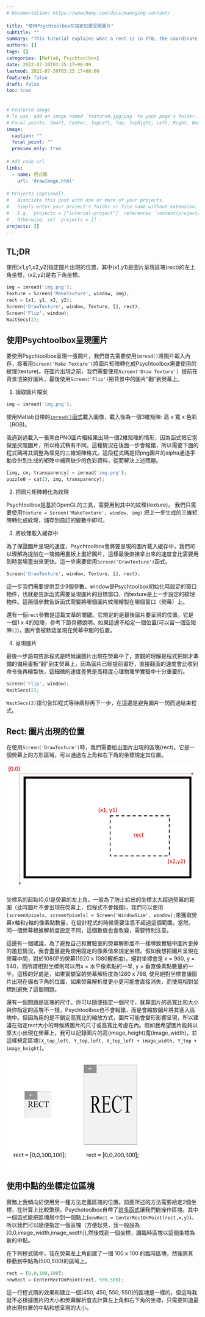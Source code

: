 ```yaml
---
# Documentation: https://wowchemy.com/docs/managing-content/

title: "使用Psychtoolbox在指定位置呈現圖片"
subtitle: ""
summary: "This tutorial explains what a rect is in PTB, the coordinate system and how to draw images to exact locations on screen."
authors: []
tags: []
categories: [Matlab, Psychtoolbox]
date: 2022-07-30T03:35:17+08:00
lastmod: 2022-07-30T03:35:17+08:00
featured: false
draft: false
toc: true


# Featured image
# To use, add an image named `featured.jpg/png` to your page's folder.
# Focal points: Smart, Center, TopLeft, Top, TopRight, Left, Right, BottomLeft, Bottom, BottomRight.
image:
  caption: ""
  focal_point: ""
  preview_only: true

# Add code url
links:
  - name: 程式碼
    url: 'drawImage.html'
    
# Projects (optional).
#   Associate this post with one or more of your projects.
#   Simply enter your project's folder or file name without extension.
#   E.g. `projects = ["internal-project"]` references `content/project/deep-learning/index.md`.
#   Otherwise, set `projects = []`.
projects: []
---
```

## TL;DR
使用[x1,y1,x2,y2]指定圖片出現的位置，其中(x1,y1)是圖片呈現區塊(rect)的左上角坐標，(x2,y2)是右下角坐標。

```python
img = imread('img.png'); 
Texture = Screen('MakeTexture', window, img);
rect = [x1, y1, x2, y2];
Screen('DrawTexture', window, Texture, [], rect);
Screen('Flip', window);
WaitSecs(2);
```
## 使用Psychtoolbox呈現圖片
要使用Psychtoolbox呈現一張圖片，我們首先需要使用`imread()`將圖片載入內存，接著用`Screen('Make Texture')`將圖片矩陣轉化成Psychtoolbox需要使用的紋理(texture)。在圖片出現之前，我們需要使用`Screen('Draw Texture') `提前在背景渲染好圖片，最後使用`Screen('Flip')`把背景中的圖片“翻”到熒幕上。

1. 讀取圖片檔案
```python
img = imread('img.png'); 
```
使用Matlab自帶的[`imread()`函式](https://www.mathworks.com/help/matlab/ref/imread.html)載入圖像，載入後為一個3維矩陣: 高 x 寬 x 色彩（RGB)。

我遇到過載入一張黑白PNG圖片檔結果出現一個2維矩陣的情形，因為函式把它當做是灰階圖片，所以格式稍有不同。這種情況在後面一步會報錯，所以需要下面的程式碼將其調整為常見的三維矩陣格式。這段程式碼是把png圖片的alpha通道手動合併到生成的矩陣中補齊缺少的色彩資料，從而解決上述問題。

```Python
[img, cm, transparency] = imread('img.png');
puzzle0 = cat(3, img, transparency);
```

2. 把圖片矩陣轉化為紋理

Psychtoolbox是基於OpenGL的工具，需要用到其中的紋理(texture)。
我們只需要使用`Texture = Screen('MakeTexture', window, img)` 把上一步生成的三維矩陣轉化成紋理，儲存到自訂的變數中即可。

3. 將紋理載入緩存中

為了保證圖片呈現的速度，Psychtoolbox會將要呈現的圖片載入緩存中，我們可以理解為提前在一塊備用畫板上畫好圖片，這樣最後直接拿出來的速度會比需要用到時當場畫出來更快。這一步需要使用`Screen('DrawTexture')`函式。
```Python
Screen('DrawTexture', window, Texture, [], rect);
```
這一步我們需要提供至少3個參數。window是Psychtoolbox初始化時設定的窗口物件，也就是告訴函式需要呈現圖片的目標窗口，而texture是上一步設定的紋理物件。這兩個參數告訴函式需要將哪個圖片紋理繪製在哪個窗口（熒幕）上。

 還有一個`rect`參數是這篇文章的關鍵。它規定的是最後圖片要呈現的位置。它是一個1 x 4的矩陣，參考下節具體說明。如果這邊不給定一個位置(可以留一個空矩陣`[]`)，圖片會被默認呈現在熒幕中間的位置。 

4. 呈現圖片

最後一步語句告訴程式是時候讓圖片出現在熒幕中了，直觀的理解是程式把剛才準備的備用畫板“翻”到主熒幕上，因為圖片已經提前畫好，直接翻面的速度會比收到命令後再繪製快，這細微的速度差異是高精度心理物理學實驗中十分重要的。
```Python
Screen('Flip', window);
WaitSecs(2);
```
`WaitSecs(2)`語句告知程式等待兩秒再下一步，在這邊是避免圖片一閃而過結束程式。

## Rect: 圖片出現的位置

在使用`Screen('DrawTexture')`時，我們需要給出圖片出現的區塊(rect)。它是一個熒幕上的方形區域，可以通過左上角和右下角的坐標規定其位置。

![這邊是一張圖片演示rect和熒幕的關係，從熒幕的左上角開始為(0,0)也就是坐標系的起點。 rect是以(x1,y1)和(x2,y2)兩個坐標分別為左上角和右下角的一個方形區域](featured.png "使用區塊 [x1,x2,y1,y2]呈現圖片")

坐標系的起點(0,0)是熒幕的左上角。一般為了防止給出的坐標太大超過熒幕的範圍（此時圖片不會出現在熒幕上，但程式不會報錯)，我們可以使用
`[screenXpixels, screenYpixels] = Screen('WindowSize', window);`來獲取熒幕x軸和y軸的像素點數量，在設計程式的時候需要注意不超過這個範圍。當然，同一個熒幕根據解析度設定不同，這個數值也會改變，需要特別注意。

 這邊有一個建議，為了避免自己和實驗室的熒幕解析度不一樣導致實驗中圖片歪掉的尷尬情況，我會盡量避免使用固定的像素值來規定坐標。假如我想把圖片呈現在熒幕中間，對於1080P的熒幕(1920 x 1080解析度)，絕對坐標會是 x = 960, y = 540，而所謂相對坐標則可以用x = 水平像素點的一半, y = 垂直像素點數量的一半。這樣的好處是，如果實驗室的熒幕解析度為1280 x 768, 使用絕對坐標會讓圖片出現在偏右下角的位置，如果熒幕解析度更小更可能會直接消失，而使用相對坐標則避免了這個問題。

還有一個問題是區塊的尺寸。你可以隨便指定一個尺寸，就算圖片的高寬比和大小與你指定的區塊不一樣，Psychtoolbox也不會報錯，而是會縮放圖片將其塞入區塊中。但因為用的是不鎖定高寬比的縮放方式，圖片可能會變形影響呈現，所以建議在指定rect大小的時候將圖片的尺寸或高寬比考慮在內。假如我希望圖片能夠以原大小出現在熒幕上，我可以記錄圖片的高(image_height)寬(image_width)，並這樣規定區塊`[X_top_left, Y_top,left, X_top_left + image_width, Y_top + image_height]`。

![這邊是演示圖片和區塊大小不一致時會變形的現象，左邊是用了和原圖片尺寸一樣的區塊，都是100 x 100的大小。右邊是把圖片繪製在一個200 x 300的區塊中，可以看到圖片水平方向被放大了2倍，垂直方向則是3倍。](pic2.png "100 x 100的圖片，左圖是繪製在大小相同的區塊中，右圖則因為要適應區塊大小分別在水平和垂直方向上被放大了2和3倍")

## 使用中點的坐標定位區塊
實務上我傾向於使用另一種方法定義區塊的位置。前面所述的方法需要給定2個坐標，在計算上比較繁瑣。Psychotoolbox自帶了[許多函式](http://psychtoolbox.org/docs/PsychRects)讓我們能操作區塊。其中一個函式能把區塊居中到一個點上(`newRect = CenterRectOnPoint(rect,x,y)`)。所以我們可以隨便指定一個區塊（方便起見，我一般設為[0,0,image_width,image_width]),然後找到一個坐標，讓臨時區塊以這個坐標為新的中點。

在下列程式碼中，我在熒幕左上角創建了一個 100 x 100 的臨時區塊，然後將其移動到中點為(500,500)的區域上。
```Python
rect = [0,0,100,100];
newRect = CenterRectOnPoint(rect, 500,500);
```
這一行程式碼的效果和建立一個[450, 450, 550, 550]的區塊是一樣的，但這時我就不必根據圖片的大小和熒幕解析度去計算左上角和右下角的坐標，只需要知道最終出現位置的中點和想呈現的大小。
